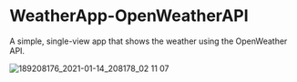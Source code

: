 # WeatherApp-OpenWeatherAPI

A simple, single-view app that shows the weather using the OpenWeather API.


![189208176_2021-01-14_208178_02 11 07](https://user-images.githubusercontent.com/65627244/104526388-4fe97780-5613-11eb-8902-32ddd171f0da.gif)



